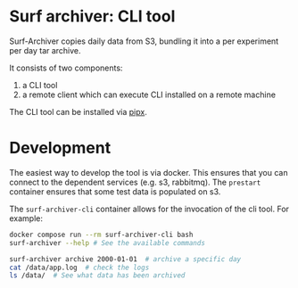 # Surf archiver: CLI tool 

Surf-Archiver copies daily data from S3, bundling it into a per experiment per day
tar archive. 

It consists of two components: 
1) a CLI tool
2) a remote client which can execute CLI installed on a remote machine

The CLI tool can be installed via [pipx](https://github.com/pypa/pipx).


# Development

The easiest way to develop the tool is via docker. This ensures that you can connect
to the dependent services (e.g. s3, rabbitmq). The `prestart` container ensures that 
some test data is populated on s3.

The `surf-archiver-cli` container allows for the invocation of the cli tool. For example:

```bash
docker compose run --rm surf-archiver-cli bash
surf-archiver --help # See the available commands

surf-archiver archive 2000-01-01  # archive a specific day
cat /data/app.log  # check the logs
ls /data/  # See what data has been archived

```
